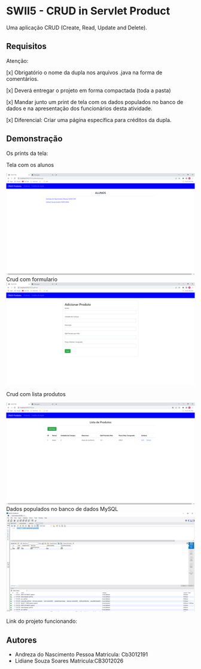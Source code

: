 # SWII5  - CRUD in Servlet Product

Uma aplicação CRUD (Create, Read, Update and Delete).

## Requisitos

Atenção:

[x]  Obrigatório o nome da dupla nos arquivos .java na forma de comentários.

[x] Deverá entregar o projeto em forma compactada (toda a pasta)

[x] Mandar junto um print de tela com os dados populados no banco de dados e na
apresentação dos funcionários desta atividade.

[x] Diferencial: Criar uma página específica para créditos da dupla.

## Demonstração

Os prints da tela:

Tela com os alunos

<img src="Crud.png">
Crud com formulario

<img src="Crud-form.png">

Crud com lista produtos

<img src="Crud-list.png">
Dados populados no banco de dados MySQL

<img src="MySQL.png">

Link do projeto funcionando: 


## Autores

- Andreza do Nascimento Pessoa  Matricula: Cb3012191
- Lidiane Souza Soares          Matricula:CB3012026

